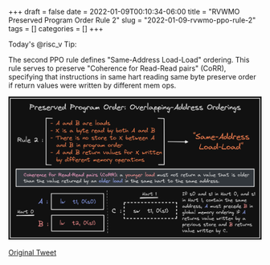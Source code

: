 +++ 
draft = false
date = 2022-01-09T00:10:34-06:00
title = "RVWMO Preserved Program Order Rule 2"
slug = "2022-01-09-rvwmo-ppo-rule-2" 
tags = []
categories = []
+++

Today's @risc_v Tip:

The second PPO rule defines "Same-Address Load-Load" ordering. This rule serves to preserve "Coherence for Read-Read pairs" (CoRR), specifying that instructions in same hart reading same byte preserve order if return values were written by different mem ops.

![22-01-06](../static/risc-v-tips/22-01-09.png)

[Original Tweet](https://twitter.com/hasheddan/status/1480221296973783040?s=20)